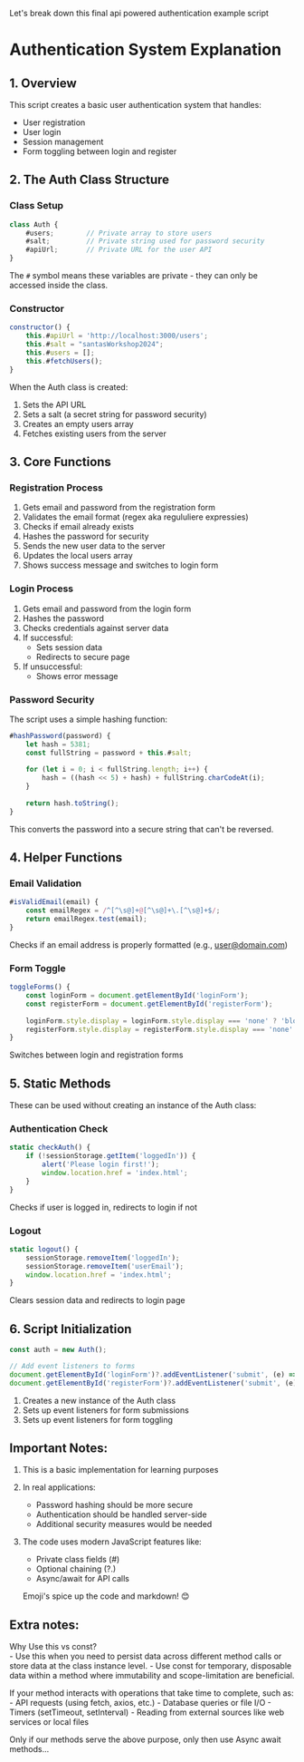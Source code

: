 Let's break down this final api powered authentication example script

# Authentication System Explanation

## 1. Overview
This script creates a basic user authentication system that handles:
- User registration
- User login
- Session management
- Form toggling between login and register

## 2. The Auth Class Structure

### Class Setup
```javascript
class Auth {
    #users;        // Private array to store users
    #salt;         // Private string used for password security
    #apiUrl;       // Private URL for the user API
}
```
The `#` symbol means these variables are private - they can only be accessed inside the class.

### Constructor
```javascript
constructor() {
    this.#apiUrl = 'http://localhost:3000/users';
    this.#salt = "santasWorkshop2024";
    this.#users = [];
    this.#fetchUsers();
}
```
When the Auth class is created:
1. Sets the API URL
2. Sets a salt (a secret string for password security)
3. Creates an empty users array
4. Fetches existing users from the server

## 3. Core Functions

### Registration Process
1. Gets email and password from the registration form
2. Validates the email format (regex aka regululiere expressies)
3. Checks if email already exists
4. Hashes the password for security
5. Sends the new user data to the server
6. Updates the local users array
7. Shows success message and switches to login form

### Login Process
1. Gets email and password from the login form
2. Hashes the password
3. Checks credentials against server data
4. If successful:
   - Sets session data
   - Redirects to secure page
5. If unsuccessful:
   - Shows error message

### Password Security
The script uses a simple hashing function:
```javascript
#hashPassword(password) {
    let hash = 5381;
    const fullString = password + this.#salt;
    
    for (let i = 0; i < fullString.length; i++) {
        hash = ((hash << 5) + hash) + fullString.charCodeAt(i);
    }
    
    return hash.toString();
}
```
This converts the password into a secure string that can't be reversed.

## 4. Helper Functions

### Email Validation
```javascript
#isValidEmail(email) {
    const emailRegex = /^[^\s@]+@[^\s@]+\.[^\s@]+$/;
    return emailRegex.test(email);
}
```
Checks if an email address is properly formatted (e.g., user@domain.com)

### Form Toggle
```javascript
toggleForms() {
    const loginForm = document.getElementById('loginForm');
    const registerForm = document.getElementById('registerForm');
    
    loginForm.style.display = loginForm.style.display === 'none' ? 'block' : 'none';
    registerForm.style.display = registerForm.style.display === 'none' ? 'block' : 'none';
}
```
Switches between login and registration forms

## 5. Static Methods
These can be used without creating an instance of the Auth class:

### Authentication Check
```javascript
static checkAuth() {
    if (!sessionStorage.getItem('loggedIn')) {
        alert('Please login first!');
        window.location.href = 'index.html';
    }
}
```
Checks if user is logged in, redirects to login if not

### Logout
```javascript
static logout() {
    sessionStorage.removeItem('loggedIn');
    sessionStorage.removeItem('userEmail');
    window.location.href = 'index.html';
}
```
Clears session data and redirects to login page

## 6. Script Initialization
```javascript
const auth = new Auth();

// Add event listeners to forms
document.getElementById('loginForm')?.addEventListener('submit', (e) => auth.login(e));
document.getElementById('registerForm')?.addEventListener('submit', (e) => auth.register(e));
```
1. Creates a new instance of the Auth class
2. Sets up event listeners for form submissions
3. Sets up event listeners for form toggling

## Important Notes:
1. This is a basic implementation for learning purposes
2. In real applications:
   - Password hashing should be more secure
   - Authentication should be handled server-side
   - Additional security measures would be needed
3. The code uses modern JavaScript features like:
   - Private class fields (#)
   - Optional chaining (?.)
   - Async/await for API calls
   
   Emoji's spice up the code and markdown! 😊

## Extra notes:

Why Use this vs const?	
    - Use this when you need to persist data across different method calls or store data at the class instance level.
    - Use const for temporary, disposable data within a method where immutability and scope-limitation are beneficial.

If your method interacts with operations that take time to complete, such as:
    - API requests (using fetch, axios, etc.)
    - Database queries or file I/O
    - Timers (setTimeout, setInterval)
    - Reading from external sources like web services or local files

Only if our methods serve the above purpose, only then use Async await methods...
